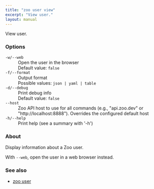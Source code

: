 ```yaml
---
title: "zoo user view"
excerpt: "View user."
layout: manual
---
```


View user.

### Options

<dl class="flags">
   <dt><code>-w/--web</code></dt>
   <dd>Open the user in the browser<br/>Default value: <code>false</code></dd>

   <dt><code>-f/--format</code></dt>
   <dd>Output format<br/>Possible values: <code>json | yaml | table</code></dd>

   <dt><code>-d/--debug</code></dt>
   <dd>Print debug info<br/>Default value: <code>false</code></dd>

   <dt><code>--host</code></dt>
   <dd>Zoo API host to use for all commands (e.g., "api.zoo.dev" or "http://localhost:8888"). Overrides the configured default host</dd>

   <dt><code>-h/--help</code></dt>
   <dd>Print help (see a summary with '-h')</dd>
</dl>


### About

Display information about a Zoo user.

With `--web`, open the user in a web browser instead.

### See also

* [zoo user](./zoo_user)